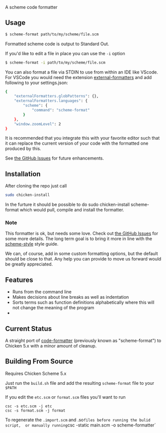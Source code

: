 A scheme code formatter

## Usage

```sh
$ scheme-format path/to/my/scheme/file.scm
```
Formatted scheme code is output to Standard Out. 

If you'd like to edit a file in place you can use the `-i` option

```sh
$ scheme-format -i path/to/my/scheme/file.scm
```

You can also format a file via STDIN to use from within an IDE like VScode.
For VSCode you would need the extension  [external-formatters](https://github.com/SteefH/vscode-external-formatters) and add following to your
settings.json:
```sh
{
    "externalFormatters.globPatterns": {},
    "externalFormatters.languages": {
        "scheme": {
            "command": "scheme-format"
        }
    },
    "window.zoomLevel": 2
}
```

It is recommended that you integrate this with your favorite editor such that it can replace the current version of your code with the formatted one produced by this.

See [the GitHub Issues](https://github.com/masukomi/code-formatter/issues) for future enhancements.

## Installation
After cloning the repo just call
```sh
sudo chicken-install
```
In the furture it should be possible to do sudo chicken-install scheme-format which would pull,
compile and install the formatter.


### Note
This formatter is ok, but needs some love. Check out [the GitHub Issues](https://github.com/masukomi/scheme-format/issues) for some more details. The long term goal is to bring it more in line with the [scheme-style](http://community.schemewiki.org/cgi-bin/scheme.cgi?scheme-style) style guide. 

We can, of course, add in some custom formatting options, but the default should be close to that. Any help you can provide to move us forward would be greatly appreciated. 

## Features
* Runs from the command line
* Makes decisions about line breaks as well as indentation
* Sorts terms such as function definitions alphabetically where this will not change the meaning of the program
* 

## Current Status
A straight port of [code-formatter](https://github.com/lispunion/code-formatter) (previously known as "scheme-format") to Chicken 5.x with a minor amount of cleanup.


## Building From Source
Requires Chicken Scheme 5.x

Just run the `build.sh` file and add the resulting `scheme-format` file to your `$PATH`

If you edit the `etc.scm` or `format.scm` files you'll want to run

```
csc -s etc.scm -j etc
csc -s format.scm -j format
```
To regenerate the `.import.scm` and .so` files before running the bulid script,  or manually running `csc -static main.scm -o scheme-formatter`
